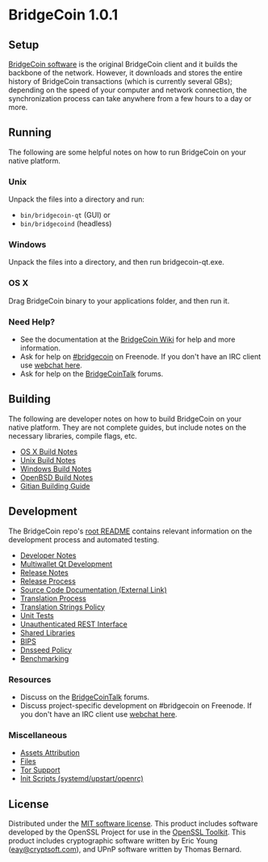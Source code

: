 BridgeCoin 1.0.1
=====================

Setup
---------------------
[BridgeCoin software](http://bridgecoin.org/en/download) is the original BridgeCoin client and it builds the backbone of the network. However, it downloads and stores the entire history of BridgeCoin transactions (which is currently several GBs); depending on the speed of your computer and network connection, the synchronization process can take anywhere from a few hours to a day or more.

Running
---------------------
The following are some helpful notes on how to run BridgeCoin on your native platform.

### Unix

Unpack the files into a directory and run:

- `bin/bridgecoin-qt` (GUI) or
- `bin/bridgecoind` (headless)

### Windows

Unpack the files into a directory, and then run bridgecoin-qt.exe.

### OS X

Drag BridgeCoin binary to your applications folder, and then run it.

### Need Help?

* See the documentation at the [BridgeCoin Wiki](https://bridgecoin.org/docs/)
for help and more information.
* Ask for help on [#bridgecoin](http://webchat.freenode.net?channels=bridgecoin) on Freenode. If you don't have an IRC client use [webchat here](http://webchat.freenode.net?channels=bridgecoin).
* Ask for help on the [BridgeCoinTalk](https://bridgecointalk.io/) forums.

Building
---------------------
The following are developer notes on how to build BridgeCoin on your native platform. They are not complete guides, but include notes on the necessary libraries, compile flags, etc.

- [OS X Build Notes](build-osx.md)
- [Unix Build Notes](build-unix.md)
- [Windows Build Notes](build-windows.md)
- [OpenBSD Build Notes](build-openbsd.md)
- [Gitian Building Guide](gitian-building.md)

Development
---------------------
The BridgeCoin repo's [root README](/README.md) contains relevant information on the development process and automated testing.

- [Developer Notes](developer-notes.md)
- [Multiwallet Qt Development](multiwallet-qt.md)
- [Release Notes](release-notes.md)
- [Release Process](release-process.md)
- [Source Code Documentation (External Link)](https://dev.visucore.com/bitcoin/doxygen/)
- [Translation Process](translation_process.md)
- [Translation Strings Policy](translation_strings_policy.md)
- [Unit Tests](unit-tests.md)
- [Unauthenticated REST Interface](REST-interface.md)
- [Shared Libraries](shared-libraries.md)
- [BIPS](bips.md)
- [Dnsseed Policy](dnsseed-policy.md)
- [Benchmarking](benchmarking.md)

### Resources
* Discuss on the [BridgeCoinTalk](https://bridgecointalk.io/) forums.
* Discuss project-specific development on #bridgecoin on Freenode. If you don't have an IRC client use [webchat here](http://webchat.freenode.net/?channels=bridgecoin).

### Miscellaneous
- [Assets Attribution](assets-attribution.md)
- [Files](files.md)
- [Tor Support](tor.md)
- [Init Scripts (systemd/upstart/openrc)](init.md)

License
---------------------
Distributed under the [MIT software license](http://www.opensource.org/licenses/mit-license.php).
This product includes software developed by the OpenSSL Project for use in the [OpenSSL Toolkit](https://www.openssl.org/). This product includes
cryptographic software written by Eric Young ([eay@cryptsoft.com](mailto:eay@cryptsoft.com)), and UPnP software written by Thomas Bernard.
